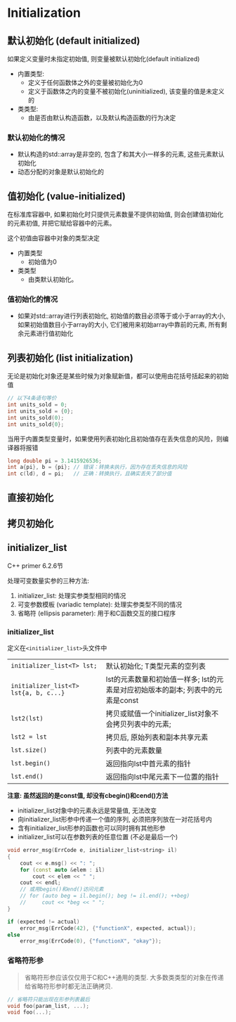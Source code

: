 # Initialization

## 默认初始化 (default initialized)

如果定义变量时未指定初始值, 则变量被默认初始化(default initialized)

* 内置类型:
    * 定义于任何函数体之外的变量被初始化为0
    * 定义于函数体之内的变量不被初始化(uninitialized), 该变量的值是未定义的
* 类类型:
    * 由是否由默认构造函数，以及默认构造函数的行为决定

### 默认初始化的情况
* 默认构造的std::array是非空的, 包含了和其大小一样多的元素, 这些元素默认初始化
* 动态分配的对象是默认初始化的

## 值初始化 (value-initialized)

在标准库容器中, 如果初始化时只提供元素数量不提供初始值, 则会创建值初始化的元素初值, 并把它赋给容器中的元素。


这个初值由容器中对象的类型决定
* 内置类型
    * 初始值为0
* 类类型
    * 由类默认初始化。

### 值初始化的情况
* 如果对std::array进行列表初始化, 初始值的数目必须等于或小于array的大小, 如果初始值数目小于array的大小, 它们被用来初始array中靠前的元素, 所有剩余元素进行值初始化

## 列表初始化 (list initialization)

无论是初始化对象还是某些时候为对象赋新值，都可以使用由花括号括起来的初始值
```cpp
// 以下4条语句等价
int units_sold = 0;
int units_sold = {0};
int units_sold(0);
int units_sold{0};
```
当用于内置类型变量时，如果使用列表初始化且初始值存在丢失信息的风险，则编译器将报错
```cpp
long double pi = 3.1415926536;
int a{pi}, b = {pi}; // 错误：转换未执行，因为存在丢失信息的风险
int c(ld), d = pi;   // 正确：转换执行，且确实丢失了部分值
```

## 直接初始化
## 拷贝初始化
## initializer_list
C++ primer 6.2.6节

处理可变数量实参的三种方法:
1. initializer_list: 处理实参类型相同的情况
2. 可变参数模板 (variadic template): 处理实参类型不同的情况
3. 省略符 (ellipsis parameter): 用于和C函数交互的接口程序

### initializer_list
定义在`<initializer_list>`头文件中

|                                       |                                                                                 |
|---------------------------------------|---------------------------------------------------------------------------------|
| `initializer_list<T> lst;`            | 默认初始化; T类型元素的空列表                                                   |
| `initializer_list<T> lst{a, b, c...}` | lst的元素数量和初始值一样多; lst的元素是对应初始版本的副本; 列表中的元素是const |
| `lst2(lst)`                           | 拷贝或赋值一个initializer_list对象不会拷贝列表中的元素;                         |
| `lst2 = lst`                          | 拷贝后, 原始列表和副本共享元素                                                  |
| `lst.size()`                          | 列表中的元素数量                                                                |
| `lst.begin()`                         | 返回指向lst中首元素的指针                                                       |
| `lst.end()`                           | 返回指向lst中尾元素下一位置的指针                                               |

**注意: 虽然返回的是const值, 却没有cbegin()和cend()方法**

* initializer_list对象中的元素永远是常量值, 无法改变
* 向initializer_list形参中传递一个值的序列, 必须把序列放在一对花括号内
* 含有initializer_list形参的函数也可以同时拥有其他形参
* initializer_list可以在参数列表的任意位置 (不必是最后一个)

```cpp
void error_msg(ErrCode e, initializer_list<string> il)
{
    cout << e.msg() << ": ";
    for (const auto &elem : il)
        cout << elem << " ";
    cout << endl;
    // 或用begin()和end()访问元素
    // for (auto beg = il.begin(); beg != il.end(); ++beg)
    //     cout << *beg << " ";
}

if (expected != actual)
    error_msg(ErrCode(42), {"functionX", expected, actual});
else
    error_msg(ErrCode(0), {"functionX", "okay"});
```

### 省略符形参
> 省略符形参应该仅仅用于C和C++通用的类型. 大多数类类型的对象在传递给省略符形参时都无法正确拷贝.

```cpp
// 省略符只能出现在形参列表最后
void foo(param_list, ...);
void foo(...);
```
